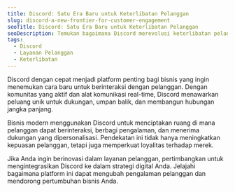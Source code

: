 ```yaml
---
title: Discord: Satu Era Baru untuk Keterlibatan Pelanggan
slug: discord-a-new-frontier-for-customer-engagement
seoTitle: Discord: Satu Era Baru untuk Keterlibatan Pelanggan
seoDescription: Temukan bagaimana Discord merevolusi keterlibatan pelanggan dengan komunitas dinamis dan dukungan inovatif untuk bisnis modern.
tags:
  - Discord
  - Layanan Pelanggan
  - Keterlibatan
---
```


Discord dengan cepat menjadi platform penting bagi bisnis yang ingin menemukan cara baru untuk berinteraksi dengan pelanggan. Dengan komunitas yang aktif dan alat komunikasi real-time, Discord menawarkan peluang unik untuk dukungan, umpan balik, dan membangun hubungan jangka panjang.

Bisnis modern menggunakan Discord untuk menciptakan ruang di mana pelanggan dapat berinteraksi, berbagi pengalaman, dan menerima dukungan yang dipersonalisasi. Pendekatan ini tidak hanya meningkatkan kepuasan pelanggan, tetapi juga memperkuat loyalitas terhadap merek.

Jika Anda ingin berinovasi dalam layanan pelanggan, pertimbangkan untuk mengintegrasikan Discord ke dalam strategi digital Anda. Jelajahi bagaimana platform ini dapat mengubah pengalaman pelanggan dan mendorong pertumbuhan bisnis Anda.
